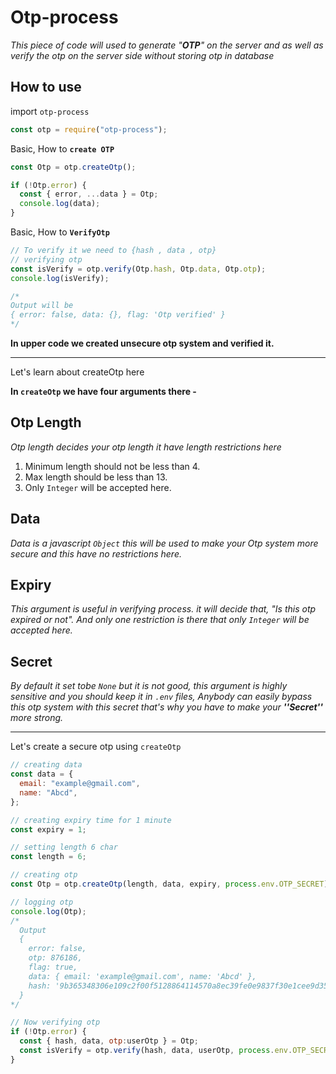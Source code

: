 # Otp-process

_This piece of code will used to generate "**OTP**" on the server and as well as verify the otp on the server side without storing otp in database_

## How to use

import `otp-process`

```javascript
const otp = require("otp-process");
```

Basic, How to **`create OTP`**

```javascript
const Otp = otp.createOtp();

if (!Otp.error) {
  const { error, ...data } = Otp;
  console.log(data);
}
```

Basic, How to **`VerifyOtp`**

```javascript
// To verify it we need to {hash , data , otp}
// verifying otp
const isVerify = otp.verify(Otp.hash, Otp.data, Otp.otp);
console.log(isVerify);

/*
Output will be
{ error: false, data: {}, flag: 'Otp verified' }
*/
```

**In upper code we created unsecure otp system and verified it.**

---

Let's learn about createOtp here

**In `createOtp` we have four arguments there -**

## Otp Length

_Otp length decides your otp length it have length restrictions here_

1. Minimum length should not be less than 4.
2. Max length should be less than 13.
3. Only `Integer` will be accepted here.

## Data

_Data is a javascript `Object` this will be used to make your Otp system more secure and this have no restrictions here._

## Expiry

_This argument is useful in verifying process. it will decide that, "Is this otp expired or not". And only one restriction is there that only `Integer` will be accepted here._

## Secret

_By default it set tobe `None` but it is not good, this argument is highly sensitive and you should keep it in `.env` files, Anybody can easily bypass this otp system with this secret that's why you have to make your **''Secret''** more strong._

---

Let's create a secure otp using `createOtp`

```javascript
// creating data
const data = {
  email: "example@gmail.com",
  name: "Abcd",
};

// creating expiry time for 1 minute
const expiry = 1;

// setting length 6 char
const length = 6;

// creating otp
const Otp = otp.createOtp(length, data, expiry, process.env.OTP_SECRET);

// logging otp
console.log(Otp);
/*
  Output
  {
    error: false,
    otp: 876186,
    flag: true,
    data: { email: 'example@gmail.com', name: 'Abcd' },
    hash: '9b365348306e109c2f00f5128864114570a8ec39fe0e9837f30e1cee9d35c842.1656484856707'
  }
*/

// Now verifying otp
if (!Otp.error) {
  const { hash, data, otp:userOtp } = Otp;
  const isVerify = otp.verify(hash, data, userOtp, process.env.OTP_SECRET);
}
```

